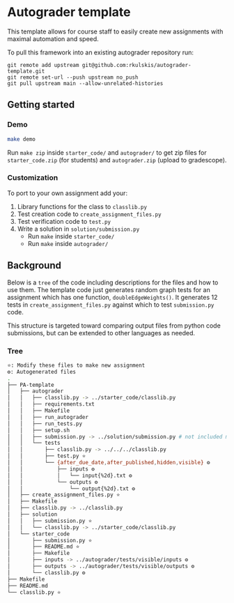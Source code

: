 # Autograder template
This template allows for course staff to easily create new assignments with 
maximal automation and speed.

To pull this framework into an existing autograder repository run:
```
git remote add upstream git@github.com:rkulskis/autograder-template.git
git remote set-url --push upstream no_push
git pull upstream main --allow-unrelated-histories
```

## Getting started
### Demo
```bash
make demo
```

Run `make zip` inside `starter_code/` and `autograder/` to get zip files for 
`starter_code.zip` (for students) and `autograder.zip` (upload to gradescope).

### Customization
To port to your own assignment add your:
1. Library functions for the class to `classlib.py`
2. Test creation code to `create_assignment_files.py`
2. Test verification code to `test.py`
3. Write a solution in `solution/submission.py`
   * Run `make` inside `starter_code/`
   * Run `make` inside `autograder/`

## Background
Below is a `tree` of the code including descriptions for the files and how to use
them. The template code just generates random graph tests for an assignment
which has one function, `doubleEdgeWeights()`. It generates 12 tests in
`create_assignment_files.py` against which to test `submission.py` code.

This structure is targeted toward comparing output files from python code
submissions, but can be extended to other languages as needed.
 
### Tree
```bash
⭐: Modify these files to make new assignment
⚙️: Autogenerated files
.
├── PA-template
│   ├── autograder
│   │   ├── classlib.py -> ../starter_code/classlib.py
│   │   ├── requirements.txt
│   │   ├── Makefile
│   │   ├── run_autograder
│   │   ├── run_tests.py
│   │   ├── setup.sh
│   │   ├── submission.py -> ../solution/submission.py # not included make zip
│   │   └── tests 
│   │       ├── classlib.py -> ../../../classlib.py
│   │       ├── test.py ⭐
│   │       └── {after_due_date,after_published,hidden,visible} ⚙️
│   │           ├── inputs ⚙️
│   │           │   └── input{%2d}.txt ⚙️
│   │           └── outputs ⚙️
│   │               └── output{%2d}.txt ⚙️
│   ├── create_assignment_files.py ⭐
│   ├── Makefile
│   ├── classlib.py -> ../classlib.py
│   ├── solution
│   │   ├── submission.py ⭐
│   │   └── classlib.py -> ../starter_code/classlib.py
│   └── starter_code
│       ├── submission.py ⭐
│       ├── README.md ⭐
│       ├── Makefile
│       ├── inputs -> ../autograder/tests/visible/inputs ⚙️
│       ├── outputs -> ../autograder/tests/visible/outputs ⚙️
│       └── classlib.py ⚙️
├── Makefile
├── README.md
└── classlib.py ⭐
```
